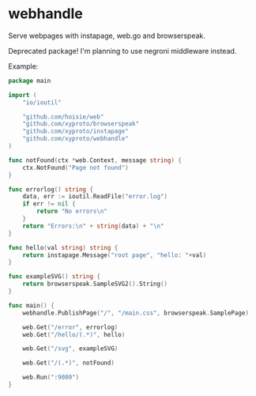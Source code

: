 webhandle
=========

Serve webpages with instapage, web.go and browserspeak.

Deprecated package! I'm planning to use negroni middleware instead.

Example:

``` go
package main

import (
	"io/ioutil"

	"github.com/hoisie/web"
	"github.com/xyproto/browserspeak"
	"github.com/xyproto/instapage"
	"github.com/xyproto/webhandle"
)

func notFound(ctx *web.Context, message string) {
	ctx.NotFound("Page not found")
}

func errorlog() string {
	data, err := ioutil.ReadFile("error.log")
	if err != nil {
		return "No errors\n"
	}
	return "Errors:\n" + string(data) + "\n"
}

func hello(val string) string {
	return instapage.Message("root page", "hello: "+val)
}

func exampleSVG() string {
	return browserspeak.SampleSVG2().String()
}

func main() {
	webhandle.PublishPage("/", "/main.css", browserspeak.SamplePage)

	web.Get("/error", errorlog)
	web.Get("/hello/(.*)", hello)

	web.Get("/svg", exampleSVG)

	web.Get("/(.*)", notFound)

	web.Run(":9080")
}
```
